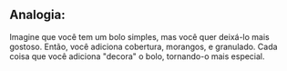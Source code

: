 ## Analogia: 

Imagine que você tem um bolo simples, mas você quer deixá-lo mais gostoso. Então, você adiciona cobertura, morangos, e granulado. Cada coisa que você adiciona "decora" o bolo, tornando-o mais especial.